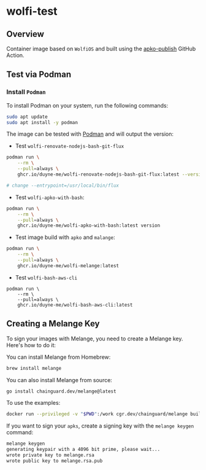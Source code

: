 # wolfi-test

## Overview
Container image based on `WolfiOS` and built using the [apko-publish](https://github.com/chainguard-images/actions/tree/main/apko-publish) GitHub Action.

## Test via Podman

### Install `Podman`
To install Podman on your system, run the following commands:

```sh
sudo apt update
sudo apt install -y podman
```
The image can be tested with [Podman](https://podman.io/) and will output the version:

* Test `wolfi-renovate-nodejs-bash-git-flux`
```sh
podman run \
    --rm \
    --pull=always \
    ghcr.io/duyne-me/wolfi-renovate-nodejs-bash-git-flux:latest --version

# change --entrypoint=/usr/local/bin/flux
```

* Test `wolfi-apko-with-bash`:
```sh
podman run \
    --rm \
    --pull=always \
    ghcr.io/duyne-me/wolfi-apko-with-bash:latest version
```

* Test image build with `apko` and `malange`:
```sh
podman run \
    --rm \
    --pull=always \
    ghcr.io/duyne-me/wolfi-melange:latest 
```
* Test `wolfi-bash-aws-cli`
```
podman run \
    --rm \
    --pull=always \
    ghcr.io/duyne-me/wolfi-bash-aws-cli:latest
```

## Creating a Melange Key

To sign your images with Melange, you need to create a Melange key. Here's how to do it:

You can install Melange from Homebrew:
```sh
brew install melange
```
You can also install Melange from source:
```sh
go install chainguard.dev/melange@latest
```
To use the examples:
```sh
docker run --privileged -v "$PWD":/work cgr.dev/chainguard/melange build examples/gnu-hello.yaml
```

If you want to sign your `apks`, create a signing key with the `melange keygen` command:

```sh
melange keygen
generating keypair with a 4096 bit prime, please wait...
wrote private key to melange.rsa
wrote public key to melange.rsa.pub
```
